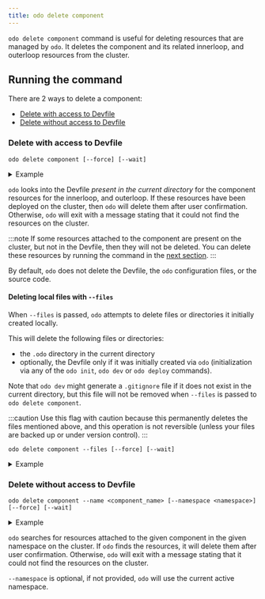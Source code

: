 ```yaml
---
title: odo delete component
---
```


`odo delete component` command is useful for deleting resources that are managed by `odo`. It deletes the component and its related innerloop, and outerloop resources from the cluster.

## Running the command
There are 2 ways to delete a component:
- [Delete with access to Devfile](#delete-with-access-to-devfile)
- [Delete without access to Devfile](#delete-without-access-to-devfile)

### Delete with access to Devfile
```shell
odo delete component [--force] [--wait]
```
<details>
<summary>Example</summary>

```shell
$ odo delete component
Searching resources to delete, please wait...
This will delete "my-nodejs" from the namespace "my-project".
 •  The component contains the following resources that will get deleted:
        - Deployment: my-component
? Are you sure you want to delete "my-nodejs" and all its resources? Yes
The component "my-nodejs" is successfully deleted from namespace "my-project"
```
</details>

`odo` looks into the Devfile _present in the current directory_ for the component resources for the innerloop, and outerloop.
If these resources have been deployed on the cluster, then `odo` will delete them after user confirmation.
Otherwise, `odo` will exit with a message stating that it could not find the resources on the cluster.

:::note
If some resources attached to the component are present on the cluster, but not in the Devfile, then they will not be deleted.
You can delete these resources by running the command in the [next section](#delete-without-access-to-devfile).
:::

By default, `odo` does not delete the Devfile, the `odo` configuration files, or the source code.

#### Deleting local files with `--files`

When `--files` is passed, `odo` attempts to delete files or directories it initially created locally.

This will delete the following files or directories:
- the `.odo` directory in the current directory
- optionally, the Devfile only if it was initially created via `odo` (initialization via any of the `odo init`, `odo dev` or `odo deploy` commands).

Note that `odo dev` might generate a `.gitignore` file if it does not exist in the current directory,
but this file will not be removed when `--files` is passed to `odo delete component`.

:::caution
Use this flag with caution because this permanently deletes the files mentioned above, and this operation is not reversible 
(unless your files are backed up or under version control).
:::

```shell
odo delete component --files [--force] [--wait]
```
<details>
<summary>Example</summary>

```shell
$ odo delete component --files

Searching resources to delete, please wait...
This will delete "my-nodejs" from the namespace "my-project".
 •  The component contains the following resources that will get deleted:
        - Deployment: my-component

This will also delete the following files and directories:
        - /home/user/my-project/my-nodejs/.odo
        - /home/user/my-project/my-nodejs/devfile.yaml
? Are you sure you want to delete "my-nodejs" and all its resources? Yes
The component "my-nodejs" is successfully deleted from namespace "my-project"
```
</details>

### Delete without access to Devfile
```shell
odo delete component --name <component_name> [--namespace <namespace>] [--force] [--wait]
```
<details>
<summary>Example</summary>

```shell
$ odo delete component --name my-nodejs
Searching resources to delete, please wait...
This will delete "my-nodejs" from the namespace "my-project".
 •  The component contains the following resources that will get deleted:
        - Deployment: my-component
? Are you sure you want to delete these resources? Yes
The component "my-nodejs" is successfully deleted from namespace "my-project"
```
</details>


`odo` searches for resources attached to the given component in the given namespace on the cluster.
If `odo` finds the resources, it will delete them after user confirmation.
Otherwise, `odo` will exit with a message stating that it could not find the resources on the cluster.

`--namespace` is optional, if not provided, `odo` will use the current active namespace.
